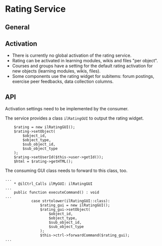 # Rating Service

## General

## Activation

* There is currently no global activation of the rating service.
* Rating can be activated in learning modules, wikis and files "per object".
* Courses and groups have a setting for the default rating activation for new objects (learning modules, wikis, files).
* Some components use the rating widget for subitems: forum postings, exercise peer feedbacks, data collection columns.

## API

Activation settings need to be implemented by the consumer.

The service provides a class `ilRatingGUI` to output the rating widget.
```
    $rating = new ilRatingGUI();
    $rating->setObject(
        $object_id,
        $object_type,
        $sub_object_id,
        $sub_object_type
    );
    $rating->setUserId($this->user->getId());
    $html = $rating->getHTML();
```
The consuming GUI class needs to forward to this class, too.
```
...
    * @ilCtrl_Calls ilMyGUI: ilRatingGUI
...
    public function executeCommand() : void
...
            case strtolower(ilRatingGUI::class):
                $rating_gui = new ilRatingGUI();
                $rating_gui->setObject(
                    $object_id,
                    $object_type,
                    $sub_object_id,
                    $sub_object_type
                );
                $this->ctrl->forwardCommand($rating_gui);
...
```